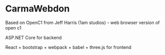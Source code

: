 # CarmaWebdon
Based on OpenC1 from Jeff Harris (1am studios) - web browser version of open c1

ASP.NET Core for backend

React + bootstrap + webpack + babel + three.js for frontend
